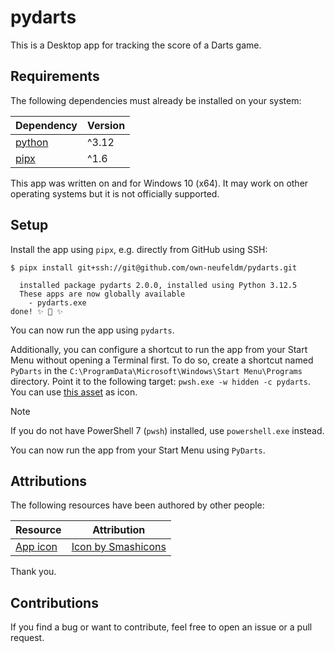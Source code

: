 # pydarts

This is a Desktop app for tracking the score of a Darts game.

## Requirements

The following dependencies must already be installed on your system:

| Dependency                                  | Version |
| ------------------------------------------- | ------- |
| [python](https://www.python.org/downloads/) | ^3.12   |
| [pipx](https://pipx.pypa.io/stable/)        | ^1.6    |

This app was written on and for Windows 10 (x64). It may work on other operating systems but it is
not officially supported.

## Setup

Install the app using `pipx`, e.g. directly from GitHub using SSH:

```
$ pipx install git+ssh://git@github.com/own-neufeldm/pydarts.git

  installed package pydarts 2.0.0, installed using Python 3.12.5
  These apps are now globally available
    - pydarts.exe
done! ✨ 🌟 ✨
```

You can now run the app using `pydarts`.

Additionally, you can configure a shortcut to run the app from your Start Menu without opening a
Terminal first. To do so, create a shortcut named `PyDarts` in the
`C:\ProgramData\Microsoft\Windows\Start Menu\Programs` directory. Point it to the following target:
`pwsh.exe -w hidden -c pydarts`. You can use [this asset](./pydarts/assets/icon.ico) as icon.

> [!NOTE]
> If you do not have PowerShell 7 (`pwsh`) installed, use `powershell.exe` instead.

You can now run the app from your Start Menu using `PyDarts`.

## Attributions

The following resources have been authored by other people:

| Resource                            | Attribution                                          |
| ----------------------------------- | ---------------------------------------------------- |
| [App icon](pydarts/assets/icon.ico) | [Icon by Smashicons](https://www.freepik.com/search) |

Thank you.

## Contributions

If you find a bug or want to contribute, feel free to open an issue or a pull request.
